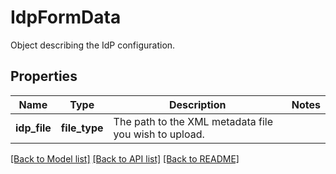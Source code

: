 # IdpFormData

Object describing the IdP configuration.

## Properties

| Name         | Type          | Description                                           | Notes |
| ------------ | ------------- | ----------------------------------------------------- | ----- |
| **idp_file** | **file_type** | The path to the XML metadata file you wish to upload. |

[[Back to Model list]](README.md#documentation-for-models) [[Back to API list]](README.md#documentation-for-api-endpoints) [[Back to README]](README.md)
